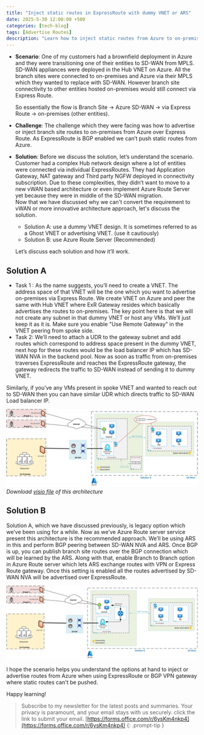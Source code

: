 ```yaml
---
title: "Inject static routes in ExpressRoute with dummy VNET or ARS"
date: 2025-5-30 12:00:00 +500
categories: [tech-blog]
tags: [Advertise Routes]
description: "Learn how to inject static routes from Azure to on-premises via ExpressRoute using the dummy VNET approach with UDR and NVA integration techniques"
---
```


* **Scenario**:
One of my customers had a brownfield deployment in Azure and they were transitioning one of their entities to SD-WAN from MPLS. SD-WAN appliances were deployed in the Hub VNET on Azure. All the branch sites were connected to on-premises and Azure via their MPLS which they wanted to replace with SD-WAN.
However branch site connectivity to other entities hosted on-premises would still connect via Express Route.

    So essentially the flow is Branch Site -> Azure SD-WAN -> via Express Route -> on-premises (other entities). 

* **Challenge**:
The challenge which they were facing was how to advertise or inject branch site routes to on-premises from Azure over Express Route. As ExpressRoute is BGP enabled we can’t push static routes from Azure.

* **Solution**:
Before we discuss the solution, let’s understand the scenario. Customer had a complex Hub network design where a lot of entities were connected via individual ExpressRoutes. They had Application Gateway, NAT gateway and Third party NGFW deployed in connectivity subscription. Due to these complexities, they didn’t want to move to a new vWAN based architecture or even implement Azure Route Server yet because they were in middle of the SD-WAN migration.\
Now that we have discussed why we can't convert the requirement to vWAN or more innovative architecture approach, let's discuss the solution.

    * Solution A: use a dummy VNET design. It is sometimes referred to as a Ghost VNET or advertising VNET. (use it cautiously)
    * Solution B: use Azure Route Server (Recommended)

    Let’s discuss each solution and how it’ll work.

## Solution A
* Task 1 : As the name suggests, you’ll need to create a VNET. The address space of that VNET will be the one which you want to advertise on-premises via Express Route. We create VNET on Azure and peer the same with Hub VNET where ExR Gateway resides which basically advertises the routes to on-premises. The key point here is that we will not create any subnet in that dummy VNET or host any VMs. We’ll just keep it as it is. Make sure you enable "Use Remote Gateway" in the VNET peering from spoke side.
* Task 2: We’ll need to attach a UDR to the gateway subnet and add routes which correspond to address space present in the dummy VNET, next hop for these routes would be the load balancer IP which has SD-WAN NVA in the backend pool. Now as soon as traffic from on-premises traverses ExpressRoute and reaches the ExpressRoute gateway, the gateway redirects the traffic to SD-WAN instead of sending it to dummy VNET.

Similarly, if you’ve any VMs present in spoke VNET and wanted to reach out to SD-WAN then you can have similar UDR which directs traffic to SD-WAN Load balancer IP.

![Azure architecture diagram showing dummy vnet to inject routes into the VNET](https://raw.githubusercontent.com/qureshiaquib/qureshiaquib.github.io/main/assets/30052025/inject-static-routes-dummy-vnet.jpg)_Download [visio file](https://github.com/qureshiaquib/qureshiaquib.github.io/raw/main/assets/30052025/inject-static-routes.vsdx) of this architecture_

## Solution B
Solution A, which we have discussed previously, is legacy option which we’ve been using for a while. Now as we’ve Azure Route server service present this architecture is the recommended approach. We’ll be using ARS in this and perform BGP peering between SD-WAN NVA and ARS. Once BGP is up, you can publish branch site routes over the BGP connection which will be learned by the ARS. Along with that, enable Branch to Branch option in Azure Route server which lets ARS exchange routes with VPN or Express Route gateway. Once this setting is enabled all the routes advertised by SD-WAN NVA will be advertised over ExpressRoute.

![Azure architecture diagram showing ARS connected with NVA](https://raw.githubusercontent.com/qureshiaquib/qureshiaquib.github.io/main/assets/30052025/inject-static-routes-ars.jpg)

I hope the scenario helps you understand the options at hand to inject or advertise routes from Azure when using ExpressRoute or BGP VPN gateway where static routes can't be pushed.

Happy learning!

>Subscribe to my newsletter for the latest posts and summaries. Your privacy is paramount, and your email stays with us securely.
click the link to submit your email.
[https://forms.office.com/r/6ysKm4nkp4](https://forms.office.com/r/6ysKm4nkp4)
{: .prompt-tip }